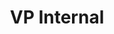 ---
layout: member
weight: 50
name: Matheus Cassol
project: admin
title: VP Internal
img: /assets/images/members/Matheus.jpg
email: m.cassol@alumni.ubc.ca
biography: >
  Matheus is a third year Chemical and Biological Engineering student and is currently on a Co-op work term at STEMCELL Technologies. As VP Internal, his goal is to develop an organized and professional work environment designed for excellence, where all members feel valued and respected. He was previously a member in the Power Source team of Chem-E-Car and now helps the team as a Senior Advisor. Matheus believes in students’ potential in influencing the world and therefore, works on fostering commitment and encouraging all members to become leaders within their projects and communities. Matheus is passionate about research and sustainability, pursuing an engineering degree to follow his dream of having a positive impact in the environment with innovative ideas and further development of clean energy technologies.

linkedin: https://www.linkedin.com/in/m-cassol/
---